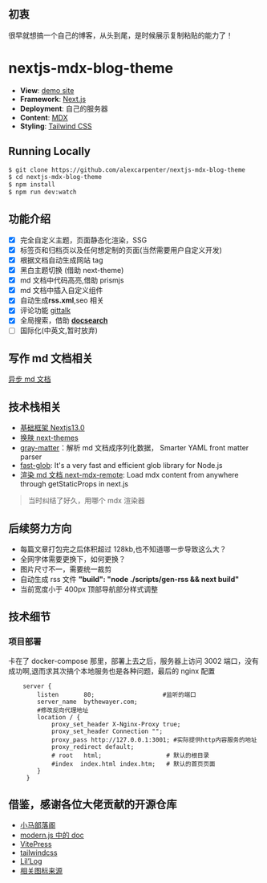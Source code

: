 ## 初衷

很早就想搞一个自己的博客，从头到尾，是时候展示复制粘贴的能力了！

# nextjs-mdx-blog-theme

- **View**: [demo site](https://bythewayer.com/)
- **Framework**: [Next.js](https://nextjs.org/)
- **Deployment**: 自己的服务器
- **Content**: [MDX](https://github.com/mdx-js/mdx)
- **Styling**: [Tailwind CSS](https://tailwindcss.com/)

## Running Locally

```bash
$ git clone https://github.com/alexcarpenter/nextjs-mdx-blog-theme
$ cd nextjs-mdx-blog-theme
$ npm install
$ npm run dev:watch
```

## 功能介绍

- [x] 完全自定义主题，页面静态化渲染，SSG
- [x] 标签页和归档页以及任何想定制的页面(当然需要用户自定义开发)
- [x] 根据文档自动生成网站 tag
- [x] 黑白主题切换 (借助 next-theme)
- [x] md 文档中代码高亮,借助 prismjs
- [x] md 文档中插入自定义组件
- [x] 自动生成**rss.xml**,seo 相关
- [x] 评论功能 [gittalk](https://github.com/gitalk/gitalk)
- [x] 全局搜索，借助 [**docsearch**](https://github.com/algolia/docsearch)
- [ ] 国际化(中英文,暂时放弃)

## 写作 md 文档相关

[异步 md 文档](../tech/markdownChangeToHtml.mdx)

## 技术栈相关

- [基础框架 Nextjs13.0](https://nextjs.org/)
- [换肤 next-themes](https://github.com/pacocoursey/next-themes)
- [gray-matter](https://github.com/jonschlinkert/gray-matter)：解析 md 文档成序列化数据， Smarter YAML front matter parser
- [fast-glob](https://github.com/mrmlnc/fast-glob): It's a very fast and efficient glob library for Node.js
- [渲染 md 文档 next-mdx-remote](https://github.com/hashicorp/next-mdx-remote): Load mdx content from anywhere through getStaticProps in next.js

> 当时纠结了好久，用哪个 mdx 渲染器

## 后续努力方向

- 每篇文章打包完之后体积超过 128kb,也不知道哪一步导致这么大？
- 全网字体需要更换下，如何更换？
- 图片尺寸不一，需要统一裁剪
- 自动生成 rss 文件 **"build": "node ./scripts/gen-rss && next build"**
- 当前宽度小于 400px 顶部导航部分样式调整

## 技术细节

### 项目部署

卡在了 docker-compose 那里，部署上去之后，服务器上访问 3002 端口，没有成功啊,退而求其次搞个本地服务也是各种问题，最后的 nginx 配置

```shell title="nginx.conf"
    server {
        listen       80;                   #监听的端口
        server_name  bythewayer.com;
        #修改反向代理地址
        location / {
            proxy_set_header X-Nginx-Proxy true;
            proxy_set_header Connection "";
            proxy_pass http://127.0.0.1:3001; #实际提供http内容服务的地址
            proxy_redirect default;
            # root   html;                  # 默认的根目录
            #index  index.html index.htm;   # 默认的首页页面
        }
     }
```

## 借鉴，感谢各位大佬贡献的开源仓库

- [小马部落阁](https://maqib.cn/)
- [modern.js 中的 doc](https://github.com/web-infra-dev/modern.js)
- [VitePress](https://vitepress.dev/)
- [tailwindcss](https://github.com/tailwindlabs/tailwindcss.com)
- [Lil’Log](https://lilianweng.github.io/)
- [相关图标来源](https://react-icons.github.io/react-icons/icons?name=gr)
